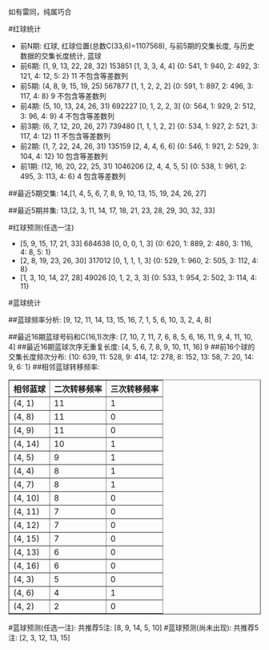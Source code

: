 <!-- 
.. title: 双色球2017063期(2017-06-01)数据分析报告
.. slug: slott-2017063-2017-06-01-report
.. date: 2017-06-02 08:00:00 UTC+08:00
.. tags: Lottery
.. link: 
.. description: 
.. type: text
-->

如有雷同，纯属巧合

<!-- TEASER_END-->

#红球统计

- 前N期: 红球, 红球位置(总数C(33,6)=1107568), 与前5期的交集长度, 与历史数据的交集长度统计, 蓝球
- 前6期: (1, 9, 13, 22, 28, 32) 153851 [1, 3, 3, 4, 4] {0: 541, 1: 940, 2: 492, 3: 121, 4: 12, 5: 2} 11 不包含等差数列
- 前5期: (4, 8, 9, 15, 19, 25) 567877 [1, 1, 2, 2, 2] {0: 591, 1: 897, 2: 496, 3: 117, 4: 8} 9 不包含等差数列
- 前4期: (5, 10, 13, 24, 26, 31) 692227 [0, 1, 2, 2, 3] {0: 564, 1: 929, 2: 512, 3: 96, 4: 9} 4 不包含等差数列
- 前3期: (6, 7, 12, 20, 26, 27) 739480 [1, 1, 1, 2, 2] {0: 534, 1: 927, 2: 521, 3: 117, 4: 12} 11 不包含等差数列
- 前2期: (1, 7, 22, 24, 26, 31) 135159 [2, 4, 4, 6, 6] {0: 546, 1: 921, 2: 529, 3: 104, 4: 12} 10 包含等差数列
- 前1期: (12, 16, 20, 22, 25, 31) 1046206 [2, 4, 4, 5, 5] {0: 538, 1: 961, 2: 495, 3: 113, 4: 6} 4 包含等差数列

##最近5期交集:
14,[1, 4, 5, 6, 7, 8, 9, 10, 13, 15, 19, 24, 26, 27]

##最近5期并集:
13,[2, 3, 11, 14, 17, 18, 21, 23, 28, 29, 30, 32, 33]

#红球预测(任选一注)

- [5, 9, 15, 17, 21, 33] 684638 [0, 0, 0, 1, 3] {0: 620, 1: 889, 2: 480, 3: 116, 4: 8, 5: 1}
- [2, 8, 19, 23, 26, 30] 317012 [0, 1, 1, 1, 3] {0: 529, 1: 960, 2: 505, 3: 112, 4: 8}
- [1, 3, 10, 14, 27, 28] 49026 [0, 1, 2, 3, 3] {0: 533, 1: 954, 2: 502, 3: 114, 4: 11}

#蓝球统计

##蓝球频率分析:
[9, 12, 11, 14, 13, 15, 16, 7, 1, 5, 6, 10, 3, 2, 4, 8]

##最近16期蓝球号码和C(16,1)次序:
 [7, 10, 7, 11, 7, 6, 8, 5, 6, 16, 11, 9, 4, 11, 10, 4]
##最近16期蓝球次序无重复长度:
 [4, 5, 6, 7, 8, 9, 10, 11, 16] 9
##前16个球的交集长度频次分布:
{10: 639, 11: 528, 9: 414, 12: 278, 8: 152, 13: 58, 7: 20, 14: 9, 6: 1}
##相邻蓝球转移频率:
 <table border="1" class="table table-striped dataframe">
  <thead>
    <tr style="text-align: right;">
      <th>相邻蓝球</th>
      <th>二次转移频率</th>
      <th>三次转移频率</th>
    </tr>
  </thead>
  <tbody>
    <tr>
      <td>(4, 1)</td>
      <td>11</td>
      <td>1</td>
    </tr>
    <tr>
      <td>(4, 8)</td>
      <td>11</td>
      <td>0</td>
    </tr>
    <tr>
      <td>(4, 9)</td>
      <td>11</td>
      <td>0</td>
    </tr>
    <tr>
      <td>(4, 14)</td>
      <td>10</td>
      <td>1</td>
    </tr>
    <tr>
      <td>(4, 5)</td>
      <td>9</td>
      <td>1</td>
    </tr>
    <tr>
      <td>(4, 4)</td>
      <td>8</td>
      <td>1</td>
    </tr>
    <tr>
      <td>(4, 7)</td>
      <td>8</td>
      <td>1</td>
    </tr>
    <tr>
      <td>(4, 10)</td>
      <td>8</td>
      <td>0</td>
    </tr>
    <tr>
      <td>(4, 11)</td>
      <td>7</td>
      <td>0</td>
    </tr>
    <tr>
      <td>(4, 12)</td>
      <td>7</td>
      <td>0</td>
    </tr>
    <tr>
      <td>(4, 15)</td>
      <td>7</td>
      <td>0</td>
    </tr>
    <tr>
      <td>(4, 13)</td>
      <td>6</td>
      <td>0</td>
    </tr>
    <tr>
      <td>(4, 16)</td>
      <td>6</td>
      <td>0</td>
    </tr>
    <tr>
      <td>(4, 3)</td>
      <td>5</td>
      <td>0</td>
    </tr>
    <tr>
      <td>(4, 6)</td>
      <td>4</td>
      <td>1</td>
    </tr>
    <tr>
      <td>(4, 2)</td>
      <td>2</td>
      <td>0</td>
    </tr>
  </tbody>
</table>
#蓝球预测(任选一注):
共推荐5注: [8, 9, 14, 5, 10]
#蓝球预测(尚未出现):
共推荐5注: [2, 3, 12, 13, 15]

